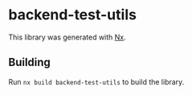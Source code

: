 # backend-test-utils

This library was generated with [Nx](https://nx.dev).

## Building

Run `nx build backend-test-utils` to build the library.
